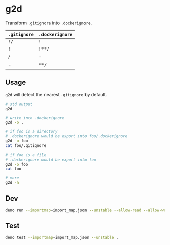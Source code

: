 # g2d

Transform `.gitignore` into `.dockerignore`.

| `.gitignore` | `.dockerignore` |
| ------------ | --------------- |
| `!/`         | `!`             |
| `!`          | `!**/`          |
| `/`          | -               |
| -            | `**/`           |

## Usage

`g2d` will detect the nearest `.gitignore` by default.

```sh
# std output
g2d

# write into .dockerignore
g2d -o .

# if foo is a directory
# .dockerignore would be export into foo/.dockerignore
g2d -o foo
cat foo/.gitignore

# if foo is a file
# .dockerignore would be export into foo
g2d -o foo
cat foo

# more
g2d -h
```

## Dev

```sh
deno run --importmap=import_map.json --unstable --allow-read --allow-write bin.ts
```

## Test

```sh
deno test --importmap=import_map.json --unstable .
```
